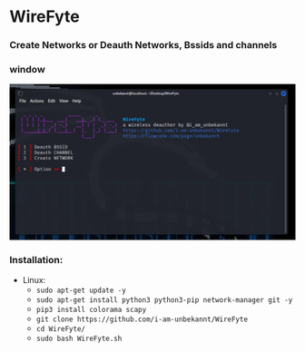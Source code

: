 # WireFyte
### Create Networks or Deauth Networks, Bssids and channels

### window
<p align="center">
  <img src="https://raw.githubusercontent.com/i-am-unbekannt/WireFyte/main/img.jpg">
</p>

### Installation:
* Linux:
  * `sudo apt-get update -y`
  * `sudo apt-get install python3 python3-pip network-manager git -y`
  * `pip3 install colorama scapy`
  * `git clone https://github.com/i-am-unbekannt/WireFyte`
  * `cd WireFyte/`
  * `sudo bash WireFyte.sh`
